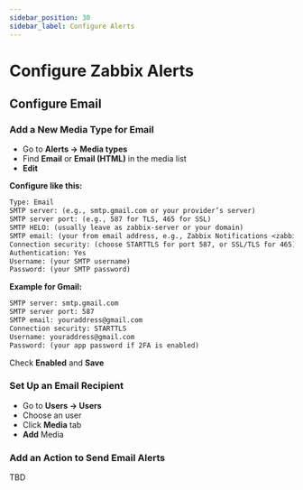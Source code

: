 ```yaml
---
sidebar_position: 30
sidebar_label: Configure Alerts
---
```


# Configure Zabbix Alerts

## Configure Email

### Add a New Media Type for Email

- Go to **Alerts → Media types**
- Find **Email** or **Email (HTML)** in the media list
- **Edit**

**Configure like this:**

```txt
Type: Email
SMTP server: (e.g., smtp.gmail.com or your provider’s server)
SMTP server port: (e.g., 587 for TLS, 465 for SSL)
SMTP HELO: (usually leave as zabbix-server or your domain)
SMTP email: (your from email address, e.g., Zabbix Notifications <zabbix@yourdomain.com>)
Connection security: (choose STARTTLS for port 587, or SSL/TLS for 465)
Authentication: Yes
Username: (your SMTP username)
Password: (your SMTP password)
```

**Example for Gmail:**

```txt
SMTP server: smtp.gmail.com
SMTP server port: 587
SMTP email: youraddress@gmail.com
Connection security: STARTTLS
Username: youraddress@gmail.com
Password: (your app password if 2FA is enabled)
```

Check **Enabled** and **Save**

### Set Up an Email Recipient

- Go to **Users → Users**
- Choose an user
- Click **Media** tab
- **Add** Media

### Add an Action to Send Email Alerts

TBD

